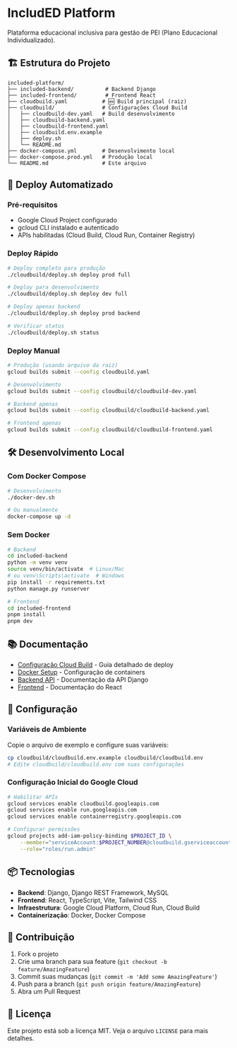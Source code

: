 # IncludED Platform

Plataforma educacional inclusiva para gestão de PEI (Plano Educacional Individualizado).

## 🏗️ Estrutura do Projeto

```
included-platform/
├── included-backend/          # Backend Django
├── included-frontend/         # Frontend React
├── cloudbuild.yaml           # 🆕 Build principal (raiz)
├── cloudbuild/               # Configurações Cloud Build
│   ├── cloudbuild-dev.yaml   # Build desenvolvimento
│   ├── cloudbuild-backend.yaml
│   ├── cloudbuild-frontend.yaml
│   ├── cloudbuild.env.example
│   ├── deploy.sh
│   └── README.md
├── docker-compose.yml        # Desenvolvimento local
├── docker-compose.prod.yml   # Produção local
└── README.md                 # Este arquivo
```

## 🚀 Deploy Automatizado

### Pré-requisitos

- Google Cloud Project configurado
- gcloud CLI instalado e autenticado
- APIs habilitadas (Cloud Build, Cloud Run, Container Registry)

### Deploy Rápido

```bash
# Deploy completo para produção
./cloudbuild/deploy.sh deploy prod full

# Deploy para desenvolvimento
./cloudbuild/deploy.sh deploy dev full

# Deploy apenas backend
./cloudbuild/deploy.sh deploy prod backend

# Verificar status
./cloudbuild/deploy.sh status
```

### Deploy Manual

```bash
# Produção (usando arquivo da raiz)
gcloud builds submit --config cloudbuild.yaml

# Desenvolvimento
gcloud builds submit --config cloudbuild/cloudbuild-dev.yaml

# Backend apenas
gcloud builds submit --config cloudbuild/cloudbuild-backend.yaml

# Frontend apenas
gcloud builds submit --config cloudbuild/cloudbuild-frontend.yaml
```

## 🛠️ Desenvolvimento Local

### Com Docker Compose

```bash
# Desenvolvimento
./docker-dev.sh

# Ou manualmente
docker-compose up -d
```

### Sem Docker

```bash
# Backend
cd included-backend
python -m venv venv
source venv/bin/activate  # Linux/Mac
# ou venv\Scripts\activate  # Windows
pip install -r requirements.txt
python manage.py runserver

# Frontend
cd included-frontend
pnpm install
pnpm dev
```

## 📚 Documentação

- [Configuração Cloud Build](cloudbuild/README.md) - Guia detalhado de deploy
- [Docker Setup](DOCKER_SETUP.md) - Configuração de containers
- [Backend API](included-backend/) - Documentação da API Django
- [Frontend](included-frontend/) - Documentação do React

## 🔧 Configuração

### Variáveis de Ambiente

Copie o arquivo de exemplo e configure suas variáveis:

```bash
cp cloudbuild/cloudbuild.env.example cloudbuild/cloudbuild.env
# Edite cloudbuild/cloudbuild.env com suas configurações
```

### Configuração Inicial do Google Cloud

```bash
# Habilitar APIs
gcloud services enable cloudbuild.googleapis.com
gcloud services enable run.googleapis.com
gcloud services enable containerregistry.googleapis.com

# Configurar permissões
gcloud projects add-iam-policy-binding $PROJECT_ID \
    --member="serviceAccount:$PROJECT_NUMBER@cloudbuild.gserviceaccount.com" \
    --role="roles/run.admin"
```

## 📦 Tecnologias

- **Backend**: Django, Django REST Framework, MySQL
- **Frontend**: React, TypeScript, Vite, Tailwind CSS
- **Infraestrutura**: Google Cloud Platform, Cloud Run, Cloud Build
- **Containerização**: Docker, Docker Compose

## 🤝 Contribuição

1. Fork o projeto
2. Crie uma branch para sua feature (`git checkout -b feature/AmazingFeature`)
3. Commit suas mudanças (`git commit -m 'Add some AmazingFeature'`)
4. Push para a branch (`git push origin feature/AmazingFeature`)
5. Abra um Pull Request

## 📄 Licença

Este projeto está sob a licença MIT. Veja o arquivo `LICENSE` para mais detalhes.
